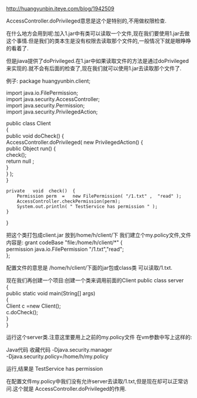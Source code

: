 <http://huangyunbin.iteye.com/blog/1942509>

AccessController.doPrivileged意思是这个是特别的,不用做权限检查. 

在什么地方会用到呢:加入1.jar中有类可以读取一个文件,现在我们要使用1.jar去做这个事情.但是我们的类本生是没有权限去读取那个文件的,一般情况下就是眼睁睁的看着了.   

但是jiava提供了doPrivileged.在1.jar中如果读取文件的方法是通过doPrivileged来实现的.就不会有后面的检查了,现在我们就可以使用1.jar去读取那个文件了. 

例子: 
package huangyunbin.client;  
  
import java.io.FilePermission;  
import java.security.AccessController;  
import java.security.Permission;  
import java.security.PrivilegedAction;  
  
public class Client  
{  
    public   void  doCheck() {  
                AccessController.doPrivileged( new  PrivilegedAction()  {  
            public  Object run()  {  
                check();  
                return   null ;  
            }  
        } );  
    }  
  
    private   void  check()  {  
        Permission perm  =   new FilePermission( "/1.txt" ,  "read" );  
        AccessController.checkPermission(perm);  
        System.out.println( " TestService has permission " );  
    }  
}  


把这个类打包成client.jar 放到/home/h/client/下 
我们建立个my.policy文件,文件内容是: 
grant codeBase  "file:/home/h/client/*"   {  
     permission java.io.FilePermission  "/1.txt","read";  
 };  


配置文件的意思是 /home/h/client/下面的jar包或class类 可以读取/1.txt. 


现在我们再创建一个项目:创建一个类来调用前面的Client 
public class server  
{  
    public static void main(String[] args)  
    {  
        Client c =new    Client();  
        c.doCheck();  
    }  
}  


运行这个server类.注意这里要用上之前的my.policy文件 
在vm参数中写上这样的: 

Java代码  收藏代码
-Djava.security.manager   
-Djava.security.policy=/home/h/my.policy  


运行,结果是 
TestService has permission 

在配置文件my.policy中我们没有允许server去读取/1.txt,但是现在却可以正常访问.这个就是 AccessController.doPrivileged的作用.